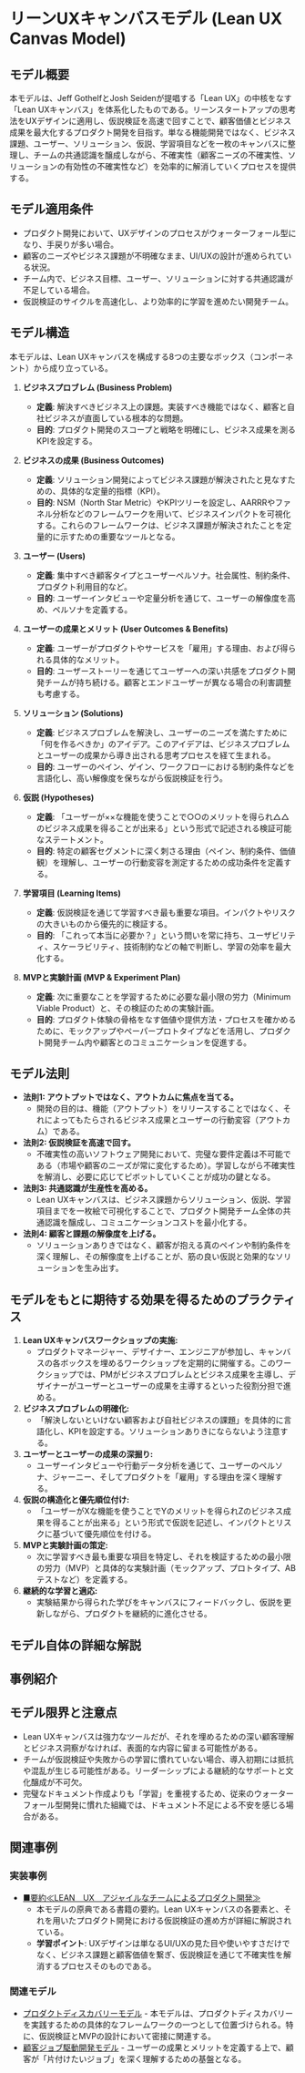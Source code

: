 # リーンUXキャンバスモデル (Lean UX Canvas Model)

## モデル概要
本モデルは、Jeff GothelfとJosh Seidenが提唱する「Lean UX」の中核をなす「Lean UXキャンバス」を体系化したものである。リーンスタートアップの思考法をUXデザインに適用し、仮説検証を高速で回すことで、顧客価値とビジネス成果を最大化するプロダクト開発を目指す。単なる機能開発ではなく、ビジネス課題、ユーザー、ソリューション、仮説、学習項目などを一枚のキャンバスに整理し、チームの共通認識を醸成しながら、不確実性（顧客ニーズの不確実性、ソリューションの有効性の不確実性など）を効率的に解消していくプロセスを提供する。

## モデル適用条件
- プロダクト開発において、UXデザインのプロセスがウォーターフォール型になり、手戻りが多い場合。
- 顧客のニーズやビジネス課題が不明確なまま、UI/UXの設計が進められている状況。
- チーム内で、ビジネス目標、ユーザー、ソリューションに対する共通認識が不足している場合。
- 仮説検証のサイクルを高速化し、より効率的に学習を進めたい開発チーム。

## モデル構造
本モデルは、Lean UXキャンバスを構成する8つの主要なボックス（コンポーネント）から成り立っている。

1.  **ビジネスプロブレム (Business Problem)**
    -   **定義**: 解決すべきビジネス上の課題。実装すべき機能ではなく、顧客と自社ビジネスが直面している根本的な問題。
    -   **目的**: プロダクト開発のスコープと戦略を明確にし、ビジネス成果を測るKPIを設定する。

2.  **ビジネスの成果 (Business Outcomes)**
    -   **定義**: ソリューション開発によってビジネス課題が解決されたと見なすための、具体的な定量的指標（KPI）。
    -   **目的**: NSM（North Star Metric）やKPIツリーを設定し、AARRRやファネル分析などのフレームワークを用いて、ビジネスインパクトを可視化する。これらのフレームワークは、ビジネス課題が解決されたことを定量的に示すための重要なツールとなる。

3.  **ユーザー (Users)**
    -   **定義**: 集中すべき顧客タイプとユーザーペルソナ。社会属性、制約条件、プロダクト利用目的など。
    -   **目的**: ユーザーインタビューや定量分析を通じて、ユーザーの解像度を高め、ペルソナを定義する。

4.  **ユーザーの成果とメリット (User Outcomes & Benefits)**
    -   **定義**: ユーザーがプロダクトやサービスを「雇用」する理由、および得られる具体的なメリット。
    -   **目的**: ユーザーストーリーを通じてユーザーへの深い共感をプロダクト開発チームが持ち続ける。顧客とエンドユーザーが異なる場合の利害調整も考慮する。

5.  **ソリューション (Solutions)**
    -   **定義**: ビジネスプロブレムを解決し、ユーザーのニーズを満たすために「何を作るべきか」のアイデア。このアイデアは、ビジネスプロブレムとユーザーの成果から導き出される思考プロセスを経て生まれる。
    -   **目的**: ユーザーのペイン、ゲイン、ワークフローにおける制約条件などを言語化し、高い解像度を保ちながら仮説検証を行う。

6.  **仮説 (Hypotheses)**
    -   **定義**: 「ユーザーが××な機能を使うことで○○のメリットを得られ△△のビジネス成果を得ることが出来る」という形式で記述される検証可能なステートメント。
    -   **目的**: 特定の顧客セグメントに深く刺さる理由（ペイン、制約条件、価値観）を理解し、ユーザーの行動変容を測定するための成功条件を定義する。

7.  **学習項目 (Learning Items)**
    -   **定義**: 仮説検証を通じて学習すべき最も重要な項目。インパクトやリスクの大きいものから優先的に検証する。
    -   **目的**: 「これって本当に必要か？」という問いを常に持ち、ユーザビリティ、スケーラビリティ、技術制約などの軸で判断し、学習の効率を最大化する。

8.  **MVPと実験計画 (MVP & Experiment Plan)**
    -   **定義**: 次に重要なことを学習するために必要な最小限の労力（Minimum Viable Product）と、その検証のための実験計画。
    -   **目的**: プロダクト体験の骨格をなす価値や提供方法・プロセスを確かめるために、モックアップやペーパープロトタイプなどを活用し、プロダクト開発チーム内や顧客とのコミュニケーションを促進する。

## モデル法則
- **法則1: アウトプットではなく、アウトカムに焦点を当てる。**
  -   開発の目的は、機能（アウトプット）をリリースすることではなく、それによってもたらされるビジネス成果とユーザーの行動変容（アウトカム）である。
- **法則2: 仮説検証を高速で回す。**
  -   不確実性の高いソフトウェア開発において、完璧な要件定義は不可能である（市場や顧客のニーズが常に変化するため）。学習しながら不確実性を解消し、必要に応じてピボットしていくことが成功の鍵となる。
- **法則3: 共通認識が生産性を高める。**
  -   Lean UXキャンバスは、ビジネス課題からソリューション、仮説、学習項目までを一枚絵で可視化することで、プロダクト開発チーム全体の共通認識を醸成し、コミュニケーションコストを最小化する。
- **法則4: 顧客と課題の解像度を上げる。**
  -   ソリューションありきではなく、顧客が抱える真のペインや制約条件を深く理解し、その解像度を上げることが、筋の良い仮説と効果的なソリューションを生み出す。

## モデルをもとに期待する効果を得るためのプラクティス
1.  **Lean UXキャンバスワークショップの実施:**
    -   プロダクトマネージャー、デザイナー、エンジニアが参加し、キャンバスの各ボックスを埋めるワークショップを定期的に開催する。このワークショップでは、PMがビジネスプロブレムとビジネス成果を主導し、デザイナーがユーザーとユーザーの成果を主導するといった役割分担で進める。
2.  **ビジネスプロブレムの明確化:**
    -   「解決しないといけない顧客および自社ビジネスの課題」を具体的に言語化し、KPIを設定する。ソリューションありきにならないよう注意する。
3.  **ユーザーとユーザーの成果の深掘り:**
    -   ユーザーインタビューや行動データ分析を通じて、ユーザーのペルソナ、ジャーニー、そしてプロダクトを「雇用」する理由を深く理解する。
4.  **仮説の構造化と優先順位付け:**
    -   「ユーザーがXな機能を使うことでYのメリットを得られZのビジネス成果を得ることが出来る」という形式で仮説を記述し、インパクトとリスクに基づいて優先順位を付ける。
5.  **MVPと実験計画の策定:**
    -   次に学習すべき最も重要な項目を特定し、それを検証するための最小限の労力（MVP）と具体的な実験計画（モックアップ、プロトタイプ、ABテストなど）を定義する。
6.  **継続的な学習と適応:**
    -   実験結果から得られた学びをキャンバスにフィードバックし、仮説を更新しながら、プロダクトを継続的に進化させる。

## モデル自体の詳細な解説

## 事例紹介

## モデル限界と注意点
- Lean UXキャンバスは強力なツールだが、それを埋めるための深い顧客理解とビジネス洞察がなければ、表面的な内容に留まる可能性がある。
- チームが仮説検証や失敗からの学習に慣れていない場合、導入初期には抵抗や混乱が生じる可能性がある。リーダーシップによる継続的なサポートと文化醸成が不可欠。
- 完璧なドキュメント作成よりも「学習」を重視するため、従来のウォーターフォール型開発に慣れた組織では、ドキュメント不足による不安を感じる場合がある。

## 関連事例

### 実装事例
- [■要約≪LEAN　UX　アジャイルなチームによるプロダクト開発≫](https://ty25148248.hatenablog.com/entry/2024/04/20/105614)
  -   本モデルの原典である書籍の要約。Lean UXキャンバスの各要素と、それを用いたプロダクト開発における仮説検証の進め方が詳細に解説されている。
  -   **学習ポイント**: UXデザインは単なるUI/UXの見た目や使いやすさだけでなく、ビジネス課題と顧客価値を繋ぎ、仮説検証を通じて不確実性を解消するプロセスそのものである。

### 関連モデル
- [プロダクトディスカバリーモデル](../ProductManager/プロダクトディスカバリーモデル.md) - 本モデルは、プロダクトディスカバリーを実践するための具体的なフレームワークの一つとして位置づけられる。特に、仮説検証とMVPの設計において密接に関連する。
- [顧客ジョブ駆動開発モデル](../../01_Context/ProductManager/顧客ジョブ駆動開発モデル.md) - ユーザーの成果とメリットを定義する上で、顧客が「片付けたいジョブ」を深く理解するための基盤となる。
